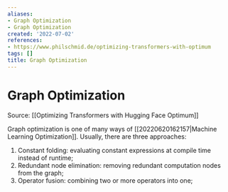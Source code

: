 ```yaml
---
aliases:
- Graph Optimization
- Graph Optimization
created: '2022-07-02'
references:
- https://www.philschmid.de/optimizing-transformers-with-optimum
tags: []
title: Graph Optimization
---
```


# Graph Optimization

Source: [[Optimizing Transformers with Hugging Face Optimum]]

Graph optimization is one of many ways of [[20220620162157|Machine Learning Optimization]]. Usually, there are three approaches:

1. Constant folding: evaluating constant expressions at compile time instead of runtime;
2. Redundant node elimination: removing redundant computation nodes from the graph;
3. Operator fusion: combining two or more operators into one;